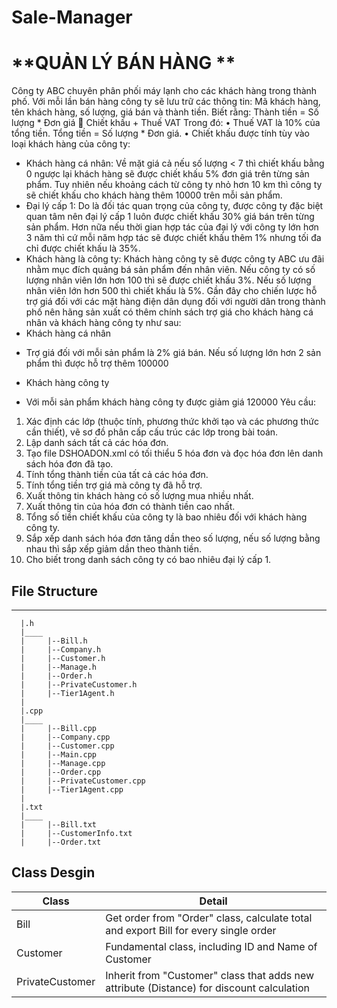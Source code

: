 # Sale-Manager

# **QUẢN LÝ BÁN HÀNG **
Công ty ABC chuyên phân phối máy lạnh cho các khách hàng trong thành phố. Với mỗi lần bán hàng công ty sẽ lưu trữ các thông tin: Mã khách hàng, tên khách hàng, số lượng, giá bán và thành tiền. Biết rằng: 
Thành tiền =  Số lượng * Đơn giá  Chiết khấu + Thuế VAT
Trong đó:
•	Thuế VAT là 10% của tổng tiền. Tổng tiền = Số lượng * Đơn giá.
•	Chiết khấu được tính tùy vào loại khách hàng của công ty: 
-	Khách hàng cá nhân: Về mặt giá cả nếu số lượng < 7 thì chiết khấu bằng 0 ngược lại khách hàng sẽ được chiết khấu 5% đơn giá trên từng sản phẩm. Tuy nhiên nếu khoảng cách từ công ty nhỏ hơn 10 km thì công ty sẽ chiết khấu cho khách hàng thêm 10000 trên mỗi sản phẩm.
-	Đại lý cấp 1: Do là đối tác quan trọng của công ty, được công ty đặc biệt quan tâm nên đại lý cấp 1 luôn được chiết khấu 30% giá bán trên từng sản phẩm. Hơn nữa nếu thời gian hợp tác của đại lý với công ty lớn hơn 3 năm thì cứ mỗi năm hợp tác sẽ được chiết khấu thêm 1% nhưng tối đa chỉ được chiết khấu là 35%.
-	Khách hàng là công ty: Khách hàng công ty sẽ được công ty ABC ưu đãi nhằm mục đích quảng bá sản phẩm đến nhân viên. Nếu công ty có số lượng nhân viên lớn hơn 100 thì sẽ được chiết khấu 3%. Nếu số lượng nhân viên lớn hơn 500 thì chiết khấu là 5%. 
Gần đây cho chiến lược hỗ trợ giá đối với các mặt hàng điện dân dụng đối với người dân trong thành phố nên hãng sản xuất có thêm chính sách trợ giá cho khách hàng cá nhân và khách hàng công ty như sau:
-	Khách hàng cá nhân
+	Trợ giá đối với mỗi sản phẩm là 2% giá bán. Nếu số lượng lớn hơn 2 sản phẩm thì được hỗ trợ thêm 100000
-	Khách hàng công ty
+	Với mỗi sản phẩm khách hàng công ty được giảm giá 120000
Yêu cầu: 
1.	Xác định các lớp (thuộc tính, phương thức khởi tạo và các phương thức cần thiết), vẽ sơ đồ phân cấp cấu trúc các lớp trong bài toán.
2.	Lập danh sách tất cả các hóa đơn.
3.	Tạo file DSHOADON.xml có tối thiểu 5 hóa đơn và đọc hóa đơn lên danh sách hóa đơn đã tạo. 
4.	Tính tổng thành tiền của tất cả các hóa đơn.
5.	Tính tổng tiền trợ giá mà công ty đã hỗ trợ.
6.	Xuất thông tin khách hàng có số lượng mua nhiều nhất.
7.	Xuất thông tin của hóa đơn có thành tiền cao nhất.
8.	Tổng số tiền chiết khấu của công ty là bao nhiêu đối với khách hàng công ty.
9.	Sắp xếp danh sách hóa đơn tăng dần theo số lượng, nếu số lượng bằng nhau thì sắp xếp giảm dần theo thành tiền.
10.	Cho biết trong danh sách công ty có bao nhiêu đại lý cấp 1.

## **File Structure**

_____
      |.h
      |____
      |     |--Bill.h
      |     |--Company.h
      |     |--Customer.h
      |     |--Manage.h
      |     |--Order.h
      |     |--PrivateCustomer.h
      |     |--Tier1Agent.h
      |
      |.cpp
      |____
      |     |--Bill.cpp
      |     |--Company.cpp
      |     |--Customer.cpp
      |     |--Main.cpp
      |     |--Manage.cpp
      |     |--Order.cpp
      |     |--PrivateCustomer.cpp
      |     |--Tier1Agent.cpp
      |
      |.txt
      |____
      |     |--Bill.txt
      |     |--CustomerInfo.txt
      |     |--Order.txt
      
## **Class Desgin**

| Class | Detail |
| ----- | ------ |
| Bill | Get order from "Order" class, calculate total and export Bill for every single order |
| Customer | Fundamental class, including ID and Name of Customer |
| PrivateCustomer | Inherit from "Customer" class that adds new attribute (Distance) for discount calculation |
